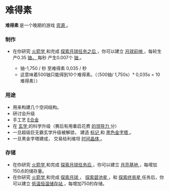 # 难得素
  <p>
<strong>
难得素
</strong>
是一个晚期的游戏
<a href="?file=003-资源大全/005-资源介绍">
资源
</a>。
 </p>

### 制作


<ul>
  <li>
  在你研究
<a href="?file=001-猫咪百科/03-科学/01-科学#火箭学">
    火箭学
</a>
  和完成
<a href="?file=001-猫咪百科/07-空间/04-月球">
    探索月球任务之后
</a>
  ，你可以建立
<a href="?file=001-猫咪百科/07-空间/04-月球#月球前哨">
    月球前哨
</a>
  ，每轮生产0.35
<a href="#uranium">
    铀，
</a>
  每秒
  产生0.007个
<a href="#uranium">
    铀
</a>
  。
  </li>
  <ul>
<li>
    铀-1,750 / 秒 至难得素 0,035 / 秒
</li>
<li>
    这意味着500铀只能得到10个难得素。（（500铀/ 1,750s）* 0,035s = 10难得素））
</li>
  </ul>
</ul>

### 用途
 
 
<ul>
  <li>
  用来构建几个空间结构。
  </li>
  <li>
  研讨会升级
  </li>
  <li>
  手工艺
<a href="#eludium">
    E合金
</a>
  </li>
  <li>
  在
<a href="#Metaphysics">
    玄学
</a>
  的科学升级（赛后有用重启花费
<a href="#Paragon">
    的领导力
</a>
  分）
  </li>
  <li>
  一旦超级巨无霸玄学升级被解锁，
  建造
<a href="#Religion#Marker">
    标记
</a>
  和
<a href="#Religion#Black_Pyramid">
    黑色金字塔
</a>
  。
  </li>
  <li>
  一旦黑金字塔建成，
  交易给利维坦
<a href="#time+crystal">
    时间晶体
</a>
  。
  </li>
</ul>

### 存储


<ul>
  <li>
  在你研究
<a href="?file=001-猫咪百科/03-科学/01-科学#火箭学">
    火箭学
</a>
  和完成
<a href="?file=001-猫咪百科/07-空间/04-月球">
    探索月球任务后
</a>
  ，你可以建立
<a href="?file=001-猫咪百科/07-空间/04-月球#月球基地">
    月亮基地
</a>
  ，每增加150点的储存量。
  </li>
  <li>
  在你研究
<a href="?file=001-猫咪百科/03-科学/01-科学#火箭学">
    火箭学
</a>
  和完成
<a href="?file=001-猫咪百科/07-空间/04-月球">
    探索月球
</a>
  ，
<a href="?file=001-猫咪百科/07-空间/01-地面控制#探索碧池星">
    探索碧池星
</a>
  ，和
<a href="?file=001-猫咪百科/07-空间/01-地面控制#探索终焉星">
    探索终焉星
</a>
  任务后，你可以建立
<a href="?file=001-猫咪百科/07-空间/08-终焉星#低温恒温储存站">
    低温恒温储存站
</a>
  ，每增加750的存储。
  </li>
</ul>